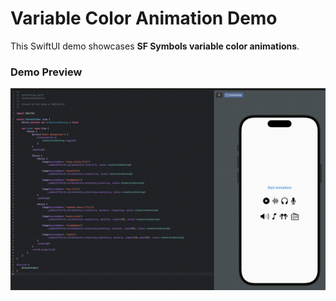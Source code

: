 # Variable Color Animation Demo

This SwiftUI demo showcases **SF Symbols variable color animations**.

### Demo Preview
<p align="center">
    <img src="https://github.com/FoksWang/iOS-Code-Examples/blob/main/Animated%20Audio%20Icons/AnimatedAudioIcons/AnimatedAudioIcons.gif" width="1000">
</p>
